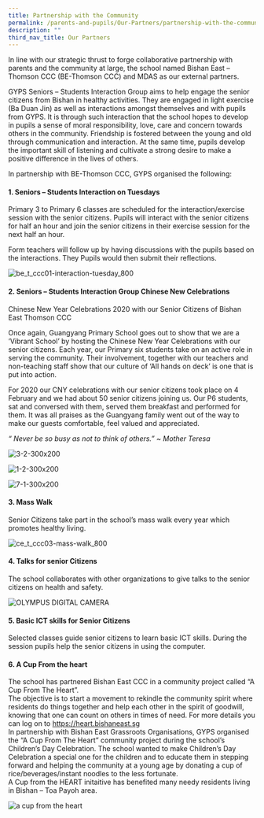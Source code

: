 ```yaml
---
title: Partnership with the Community
permalink: /parents-and-pupils/Our-Partners/partnership-with-the-community
description: ""
third_nav_title: Our Partners
---
```

In line with our strategic thrust to forge collaborative partnership with parents and the community at large, the school named Bishan East – Thomson CCC (BE-Thomson CCC) and MDAS as our external partners. 

GYPS Seniors – Students Interaction Group aims to help engage the senior citizens from Bishan in healthy activities. They are engaged in light exercise (Ba Duan Jin) as well as interactions amongst themselves and with pupils from GYPS. It is through such interaction that the school hopes to develop in pupils a sense of moral responsibility, love, care and concern towards others in the community. Friendship is fostered between the young and old through communication and interaction. At the same time, pupils develop the important skill of listening and cultivate a strong desire to make a positive difference in the lives of others.

In partnership with BE-Thomson CCC, GYPS organised the following:

#### 1\. Seniors – Students Interaction on Tuesdays

Primary 3 to Primary 6 classes are scheduled for the interaction/exercise session with the senior citizens. Pupils will interact with the senior citizens for half an hour and join the senior citizens in their exercise session for the next half an hour.

Form teachers will follow up by having discussions with the pupils based on the interactions. They Pupils would then submit their reflections.

![be_t_ccc01-interaction-tuesday_800](https://www.guangyangpri.moe.edu.sg/wp-content/uploads/2020/11/be_t_ccc01-interaction-tuesday_800.jpg "be_t_ccc01-interaction-tuesday_800")

#### 2\. Seniors – Students Interaction Group Chinese New Celebrations

Chinese New Year Celebrations 2020 with our Senior Citizens of Bishan East Thomson CCC

Once again, Guangyang Primary School goes out to show that we are a ‘Vibrant School’ by hosting the Chinese New Year Celebrations with our senior citizens. Each year, our Primary six students take on an active role in serving the community. Their involvement, together with our teachers and non-teaching staff show that our culture of ‘All hands on deck’ is one that is put into action.

For 2020 our CNY celebrations with our senior citizens took place on 4 February and we had about 50 senior citizens joining us. Our P6 students, sat and conversed with them, served them breakfast and performed for them. It was all praises as the Guangyang family went out of the way to make our guests comfortable, feel valued and appreciated.

_“ Never be so busy as not to think of others.”_ _~_ _Mother Teresa_

![3-2-300x200](https://www.guangyangpri.moe.edu.sg/wp-content/uploads/2020/11/3-2-300x200-1.jpg "3-2-300x200")

![1-2-300x200](https://www.guangyangpri.moe.edu.sg/wp-content/uploads/2020/11/1-2-300x200-1.jpg "1-2-300x200")

![7-1-300x200](https://www.guangyangpri.moe.edu.sg/wp-content/uploads/2020/11/7-1-300x200-1.jpg "7-1-300x200")

#### 3\. Mass Walk

Senior Citizens take part in the school’s mass walk every year which promotes healthy living.

![ce_t_ccc03-mass-walk_800](https://www.guangyangpri.moe.edu.sg/wp-content/uploads/2020/11/ce_t_ccc03-mass-walk_800.jpg "ce_t_ccc03-mass-walk_800")

#### 4\. Talks for senior Citizens

The school collaborates with other organizations to give talks to the senior citizens on health and safety.

![OLYMPUS DIGITAL CAMERA](https://www.guangyangpri.moe.edu.sg/wp-content/uploads/2020/11/senoir-c-talk-450.jpg "OLYMPUS DIGITAL CAMERA")

#### 5\. Basic ICT skills for Senior Citizens

Selected classes guide senior citizens to learn basic ICT skills. During the session pupils help the senior citizens in using the computer.

#### 6\. A Cup From the heart

The school has partnered Bishan East CCC in a community project called “A Cup From The Heart”.  
The objective is to start a movement to rekindle the community spirit where residents do things together and help each other in the spirit of goodwill, knowing that one can count on others in times of need. For more details you can log on to https://heart.bishaneast.sg  
In partnership with Bishan East Grassroots Organisations, GYPS organised the “A Cup From The Heart” community project during the school’s Children’s Day Celebration. The school wanted to make Children’s Day Celebration a special one for the children and to educate them in stepping forward and helping the community at a young age by donating a cup of rice/beverages/instant noodles to the less fortunate.  
A Cup from the HEART initaitive has benefited many needy residents living in Bishan – Toa Payoh area.

![a cup from the heart](https://www.guangyangpri.moe.edu.sg/wp-content/uploads/2020/11/a-cup-from-the-heart.jpg "a cup from the heart")